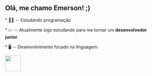 ## Olá, me chamo Emerson! ;) 
° 👨‍💻 -- Estudando programação

° 📈 -- Atualmente sigo estudando para me tornar um **desenvolvedor junior**.

° 🖥️ -- Desenvolvimento focado na linguagem:

 <img width="50" heigth="50" src="https://cdn.jsdelivr.net/gh/devicons/devicon@latest/icons/csharp/csharp-original.svg" />
          

    
